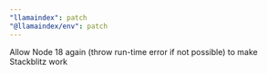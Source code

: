 ```yaml
---
"llamaindex": patch
"@llamaindex/env": patch
---
```


Allow Node 18 again (throw run-time error if not possible) to make Stackblitz work
